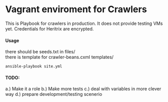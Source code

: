 # Vagrant enviroment for Crawlers

This is Playbook for crawlers in production. It does not provide testing VMs yet. Credentials for Heritrix are encrypted.

#### Usage
there should be seeds.txt in files/  
there is template for crawler-beans.cxml templates/

```
ansible-playbook site.yml
```

#### TODO: 
a.) Make it a role
b.) Make more tests
c.) deal with variables in more clever way
d.) prepare development/testing scenerio
